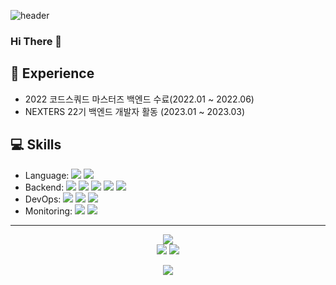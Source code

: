 
![header](https://capsule-render.vercel.app/api?type=waving&color=auto&theme=merko&height=300&text=Hello%20World!&&animation=fadeIn&fontsize=100)

<!--
**seyoung755/seyoung755** is a ✨ _special_ ✨ repository because its `README.md` (this file) appears on your GitHub profile.

Here are some ideas to get you started:
- 👯 I’m looking to collaborate on ...
- 🤔 I’m looking for help with ...
- 💬 Ask me about ...
- 😄 Pronouns: ...
- ⚡ Fun fact: ...

-->
### Hi There 👋

## 🌱 Experience  

- 2022 코드스쿼드 마스터즈 백엔드 수료(2022.01 ~ 2022.06)
- NEXTERS 22기 백엔드 개발자 활동 (2023.01 ~ 2023.03)

## 💻 Skills  

- Language: <img src="https://img.shields.io/badge/Java-F80000?style=flat&logo=java&logoColor=white"/> <img src="https://img.shields.io/badge/Python-3776AB?style=flat&logo=Python&logoColor=white"/> 
- Backend: <img src="https://img.shields.io/badge/SpringBoot-6DB33F?style=flat&logo=Spring Boot&logoColor=white"/> <img src="https://img.shields.io/badge/MySQL-4479A1?style=flat&logo=MySQL&logoColor=white"/> <img src="https://img.shields.io/badge/Oracle-F80000?style=flat&logo=Oracle&logoColor=white"/> <img src="https://img.shields.io/badge/Redis-DC382D?style=flat&logo=Redis&logoColor=white"/> <img src="https://img.shields.io/badge/Apache Kafka-231F20?style=flat&logo=Apache Kafka&logoColor=white"/>
- DevOps: <img src="https://img.shields.io/badge/Github Actions-2088FF?style=flat&logo=Github Actions&logoColor=white"/> <img src="https://img.shields.io/badge/Docker-2496ED?style=flat&logo=Docker&logoColor=white"/> <img src="https://img.shields.io/badge/AWS-FF9900?style=flat&logo=Amazon AWS&logoColor=white"/> 
- Monitoring: <img src="https://img.shields.io/badge/Prometheus-E6522C?style=flat&logo=Prometheus&logoColor=white"/> <img src="https://img.shields.io/badge/Grafana-F46800?style=flat&logo=Grafana&logoColor=white"/>

---

<div align="center">

<img src="https://github-readme-stats.vercel.app/api?username=seyoung755&theme=dark&show_icons=true"/></br>
<img src="http://mazassumnida.wtf/api/mini/generate_badge?boj=seyoung755"/>
<img src="https://hits.seeyoufarm.com/api/count/incr/badge.svg?url=https%3A%2F%2Fgithub.com%2Fseyoung755&count_bg=%2379C83D&title_bg=%23555555&icon=&icon_color=%23E7E7E7&title=hits&edge_flat=false"/> </br>

<a href="https://velog.io/@seyoung755" target="_blank"><img src="https://img.shields.io/badge/velog-20C997?style=flat-square&logo=Velog&logoColor=white"/></a>

</div>



